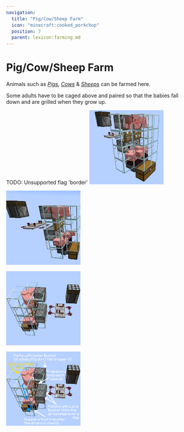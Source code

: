 ```yaml
---
navigation:
  title: "Pig/Cow/Sheep Farm"
  icon: "minecraft:cooked_porkchop"
  position: 7
  parent: lexicon:farming.md
---
```


# Pig/Cow/Sheep Farm

Animals such as [*Pigs*](../creatures/animal-pig.md), [*Cows*](../creatures/animal-cow.md) & [*Sheeps*](../creatures/animal-sheep.md) can be farmed here. 

Some adults have to be caged above and paired so that the babies fall down and are grilled when they grow up.



TODO: Unsupported flag 'border'
![](semi_auto_pig_farm_1.png)

![](semi_auto_pig_farm_2.png)

![](semi_auto_pig_farm_3.png)

![](semi_auto_pig_farm_4.png)

